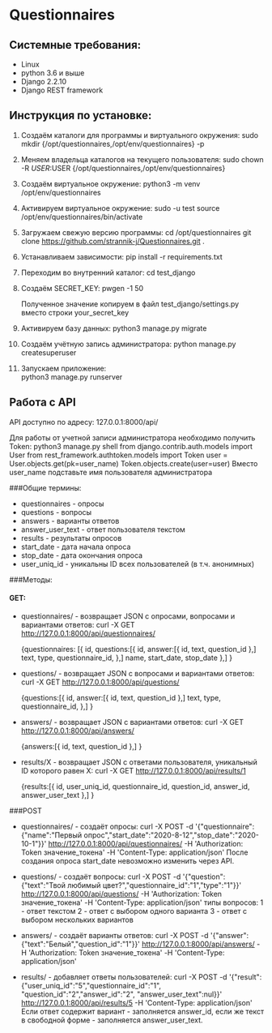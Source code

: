 # Questionnaires

## Системные требования:
- Linux
- python 3.6 и выше
- Django 2.2.10
- Django REST framework

## Инструкция по установке:
1. Создаём каталоги для программы и виртуального окружения:
    sudo mkdir {/opt/questionnaires,/opt/env/questionnaires} -p

2. Меняем владельца каталогов на текущего пользователя:
    sudo chown -R $USER:$USER {/opt/questionnaires,/opt/env/questionnaires}

3. Создаём виртуальное окружение:
   python3 -m venv /opt/env/questionnaires

4. Активируем виртуальное окружение:
    sudo -u test source /opt/env/questionnaires/bin/activate
    
5. Загружаем свежую версию программы:
    cd /opt/questionnaires
    git clone https://github.com/strannik-j/Questionnaires.git .
    
6. Устанавливаем зависимости:
    pip install -r requirements.txt
    
7. Переходим во внутренний каталог:
    cd test_django
    
8. Создаём SECRET_KEY:
    pwgen -1 50
    
    Полученное значение копируем в файл test_django/settings.py
    вместо строки your_secret_key
   
9. Активируем базу данных:
    python3 manage.py migrate 

10. Создаём учётную запись администратора:
     python manage.py createsuperuser

11. Запускаем приложение:    
     python3 manage.py runserver
    
    
## Работа с API
API доступно по адресу: 127.0.0.1:8000/api/

Для работы от учетной записи администратора необходимо получить Token:
  python3 manage.py shell
  from django.contrib.auth.models import User
  from rest_framework.authtoken.models import Token
  user = User.objects.get(pk=user_name)
  Token.objects.create(user=user)
Вместо user_name подставьте имя пользователя администратора

###Общие термины:
 - questionnaires - опросы
 - questions - вопросы
 - answers - варианты ответов
 - answer_user_text - ответ пользователя текстом
 - results - результаты опросов
 - start_date - дата начала опроса
 - stop_date - дата окончания опроса
 - user_uniq_id - уникальны ID всех пользователей (в т.ч. анонимных)
 
###Методы:
#### GET:
- questionnaires/ - возвращает JSON с опросами, вопросами и вариантами ответов:
  curl -X GET http://127.0.0.1:8000/api/questionnaires/
  
  {questionnaires: [{
        id,
        questions:[{
            id,
            answer:[{
                id,
                text,
                question_id
                },]
            text,
            type,
            questionnaire_id,
           },]
        name,
        start_date,
        stop_date
        },]
   }

- questions/ - возвращает JSON с вопросами и вариантами ответов:
  curl -X GET http://127.0.0.1:8000/api/questions/
  
     {questions:[{
        id,
        answer:[{
          id,
          text,
          question_id
          },]
        text,
        type,
        questionnaire_id,
       },]
     } 
  
- answers/ - возвращает JSON с вариантами ответов:
  curl -X GET http://127.0.0.1:8000/api/answers/

     {answers:[{
        id,
        text,
        question_id
        },]
      }
      
- results/X - возвращает JSON с ответами пользователя, уникальный ID которого равен Х:
    curl -X GET http://127.0.0.1:8000/api/results/1
    
    {results:[{
        id,
        user_uniq_id,
        questionnaire_id,
        question_id,
        answer_id,
        answer_user_text
        },]
     }
 
 ###POST
- questionnaires/ - создаёт опросы:
  curl -X POST -d '{"questionnaire":{"name":"Первый опрос","start_date":"2020-8-12","stop_date":"2020-10-1"}}' http://127.0.0.1:8000/api/questionnaires/ -H 'Authorization: Token значение_токена' -H 'Content-Type: application/json'
  После создания опроса start_date невозможно изменить через API.

- questions/ - создаёт вопросы:
  curl -X POST -d '{"question":{"text":"Твой любимый цвет?","questionnaire_id":"1","type":"1"}}' http://127.0.0.1:8000/api/questions/ -H 'Authorization: Token значение_токена' -H 'Content-Type: application/json'
  типы вопросов:
  1 - ответ текстом
  2 - ответ с выбором одного варианта
  3 - ответ с выбором нескольких вариантов

- answers/ - создаёт варианты ответов:
  curl -X POST -d '{"answer":{"text":"Белый","question_id":"1"}}' http://127.0.0.1:8000/api/answers/ -H 'Authorization: Token значение_токена' -H 'Content-Type: application/json'

- results/ - добавляет ответы пользователей:
  curl -X POST -d '{"result":{"user_uniq_id":"5","questionnaire_id":"1", "question_id":"2","answer_id":"2", "answer_user_text":nul}}' http://127.0.0.1:8000/api/results/5 -H 'Content-Type: application/json'
  Если ответ содержит вариант - заполняется answer_id, если же текст в свободной форме - заполняется answer_user_text.

